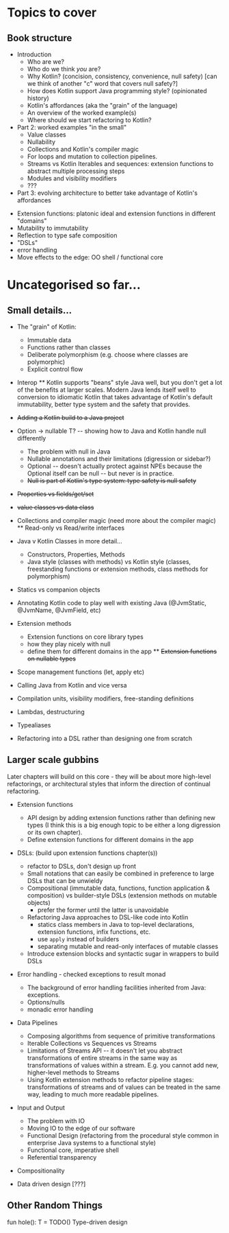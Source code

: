 # Topics to cover

## Book structure

* Introduction
  - Who are we?
  - Who do we think *you* are?
  - Why Kotlin? (concision, consistency, convenience, null safety) \[can we think of another "c" word that covers null safety?\]
  - How does Kotlin support Java programming style? (opinionated history)
  - Kotlin's affordances (aka the "grain" of the language)
  - An overview of the worked example(s)
  - Where should we start refactoring to Kotlin?
* Part 2: worked examples "in the small"
  - Value classes
  - Nullability
  - Collections and Kotlin's compiler magic
  - For loops and mutation to collection pipelines.
  - Streams vs Kotlin Iterables and sequences: extension functions to abstract multiple processing steps 
  - Modules and visibility modifiers
  - ???
* Part 3: evolving architecture to better take advantage of Kotlin's affordances
 - Extension functions: platonic ideal and extension functions in different "domains"
 - Mutability to immutability
 - Reflection to type safe composition
 - "DSLs"
 - error handling
 - Move effects to the edge: OO shell / functional core



# Uncategorised so far...

## Small details...

* The "grain" of Kotlin:
  - Immutable data
  - Functions rather than classes
  - Deliberate polymorphism (e.g. choose where classes are polymorphic)
  - Explicit control flow

* Interop
** Kotlin supports "beans" style Java well, but you don't get a lot of the benefits at larger scales.  Modern Java lends itself well to conversion to idiomatic Kotlin that takes advantage of Kotlin's default immutability, better type system and the safety that provides.

* ~~Adding a Kotlin build to a Java project~~

* Option<T> -> nullable T? -- showing how to Java and Kotlin handle null differently
  - The problem with null in Java
  - Nullable annotations and their limitations (digression or sidebar?)
  - Optional -- doesn't actually protect against NPEs because the Optional itself can be null -- but never is in practice.
  - ~~Null is part of Kotlin's type system: type safety is null safety~~

* ~~Properties vs fields/get/set~~

* ~~value classes vs data class~~

* Collections and compiler magic (need more about the compiler magic)
** Read-only vs Read/write interfaces

* Java v Kotlin Classes in more detail...
  - Constructors, Properties, Methods
  - Java style (classes with methods) vs Kotlin style (classes, freestanding functions or extension methods, class methods for polymorphism)

* Statics vs companion objects

* Annotating Kotlin code to play well with existing Java (@JvmStatic, @JvmName, @JvmField, etc)

* Extension methods
  - Extension functions on core library types
  - how they play nicely with null
  - define them for different domains in the app
** ~~Extension functions on nullable types~~

* Scope management functions (let, apply etc)

* Calling Java from Kotlin and vice versa

* Compilation units, visibility modifiers, free-standing definitions

* Lambdas, destructuring

* Typealiases

* Refactoring into a DSL rather than designing one from scratch


## Larger scale gubbins

Later chapters will build on this core - they will be about more high-level refactorings, or architectural styles that inform the direction of continual refactoring.

* Extension functions
  - API design by adding extension functions rather than defining new types (I think this is a big enough topic to be either a long digression or its own chapter).
  - Define extension functions for different domains in the app

* DSLs: (build upon extension functions chapter(s))
  - refactor to DSLs, don't design up front
  - Small notations that can easily be combined in preference to large DSLs that can be unwieldy  
  - Compositional (immutable data, functions, function application & composition) vs builder-style DSLs (extension methods on mutable objects)
    + prefer the former until the latter is unavoidable
  - Refactoring Java approaches to DSL-like code into Kotlin
    + statics class members in Java to top-level declarations, extension functions, infix functions, etc.
    + use `apply` instead of builders
    + separating mutable and read-only interfaces of mutable classes
  - Introduce extension blocks and syntactic sugar in wrappers to build DSLs

* Error handling - checked exceptions to result monad
  - The background of error handling facilities inherited from Java: exceptions.
  - Options/nulls
  - monadic error handling

* Data Pipelines
  - Composing algorithms from sequence of primitive transformations
  - Iterable Collections vs Sequences vs Streams
  - Limitations of Streams API -- it doesn't let you abstract transformations of entire streams in the same way as transformations of values within a stream. E.g. you cannot add new, higher-level methods to Streams
  - Using Kotlin extension methods to refactor pipeline stages: transformations of streams and of values can be treated in the same way, leading to much more readable pipelines.

* Input and Output
  - The problem with IO
  - Moving IO to the edge of our software
  - Functional Design (refactoring from the procedural style common in enterprise Java systems to a functional style)
  - Functional core, imperative shell
  - Referential transparency

* Compositionality

* Data driven design [???]

## Other Random Things

fun <T> hole(): T = TODO()
Type-driven design
